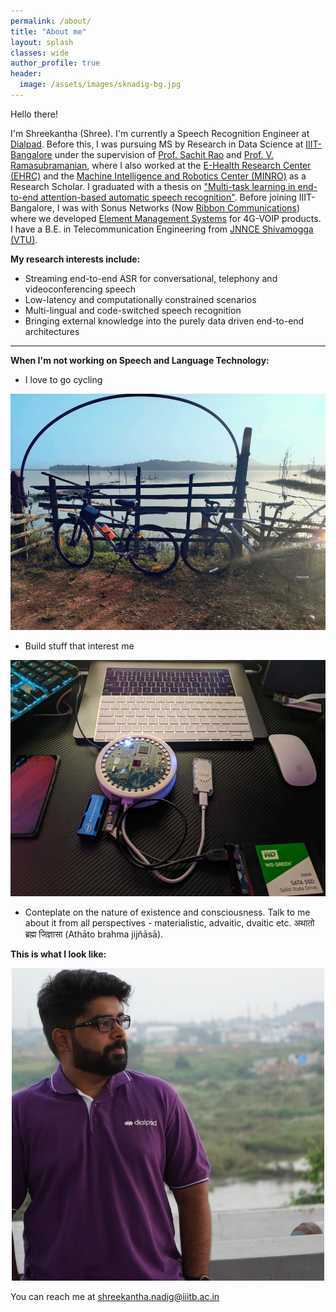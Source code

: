 ```yaml
---
permalink: /about/
title: "About me"
layout: splash
classes: wide
author_profile: true
header:
  image: /assets/images/sknadig-bg.jpg
---
```


Hello there!

I'm Shreekantha (Shree). I'm currently a Speech Recognition Engineer at [Dialpad](https://www.dialpad.com/). Before this, I was pursuing MS by Research in Data Science at [IIIT-Bangalore](https://www.iiitb.ac.in/) under the supervision of [Prof. Sachit Rao](https://www.iiitb.ac.in/faculty/sachit-rao) and [Prof. V. Ramasubramanian](https://www.iiitb.ac.in/faculty/v-ramasubramanian), where I also worked at the [E-Health Research Center (EHRC)](https://ehrc.iiitb.ac.in/) and the [Machine Intelligence and Robotics Center (MINRO)](https://minro.org/) as a Research Scholar. I graduated with a thesis on ["Multi-task learning in end-to-end attention-based automatic speech recognition"](https://drive.google.com/file/d/1KAS1Hm0-9ZcAxc7h3YIIKxAz9lbgBD5i/view?usp=sharing). Before joining IIIT-Bangalore, I was with Sonus Networks (Now [Ribbon Communications](https://ribboncommunications.com/)) where we developed [Element Management Systems](https://ribboncommunications.com/company/get-help/glossary/element-management-system-ems) for 4G-VOIP products. I have a B.E. in Telecommunication Engineering from [JNNCE Shivamogga (VTU)](https://jnnce.ac.in/).

**My research interests include:**

- Streaming end-to-end ASR for conversational, telephony and videoconferencing speech
- Low-latency and computationally constrained scenarios
- Multi-lingual and code-switched speech recognition
- Bringing external knowledge into the purely data driven end-to-end architectures

---

**When I'm not working on Speech and Language Technology:**

- I love to go cycling
<center>
    <img src="/assets/images/cycling.jpg" alt="Shreekantha Nadig" width="800">
</center>

- Build stuff that interest me
<center>
    <img src="/assets/images/electronics.jpg" alt="Shreekantha Nadig" width="800">
</center>

- Conteplate on the nature of existence and consciousness. Talk to me about it from all perspectives - materialistic, advaitic, dvaitic etc. अथातो ब्रह्म जिज्ञासा (Athāto brahma jijñāsā).

**This is what I look like:**

<center>
    <img src="/assets/images/Shreekantha_Nadig.jpg" alt="Shreekantha Nadig" width="500">
</center>

You can reach me at [shreekantha.nadig@iiitb.ac.in](mailto:shreekantha.nadig@iiitb.ac.in)
